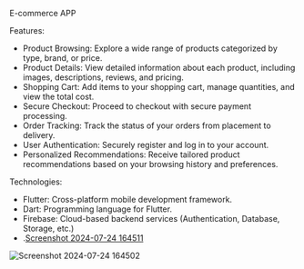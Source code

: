 E-commerce APP

Features:
- Product Browsing: Explore a wide range of products categorized by type, brand, or price.
- Product Details: View detailed information about each product, including images, descriptions, reviews, and pricing.
- Shopping Cart: Add items to your shopping cart, manage quantities, and view the total cost.
- Secure Checkout: Proceed to checkout with secure payment processing.
- Order Tracking: Track the status of your orders from placement to delivery.
- User Authentication: Securely register and log in to your account.
- Personalized Recommendations: Receive tailored product recommendations based on your browsing history and preferences.

Technologies:

- Flutter: Cross-platform mobile development framework.
- Dart: Programming language for Flutter.
- Firebase: Cloud-based backend services (Authentication, Database, Storage, etc.)
- .[Screenshot 2024-07-24 164511](https://github.com/user-attachments/assets/2a9f50ad-5c3c-4e09-a1f4-32b55bbce6de)

![Screenshot 2024-07-24 164502](https://github.com/user-attachments/assets/3b861f7e-08fa-4527-8af2-18b76188091c)
